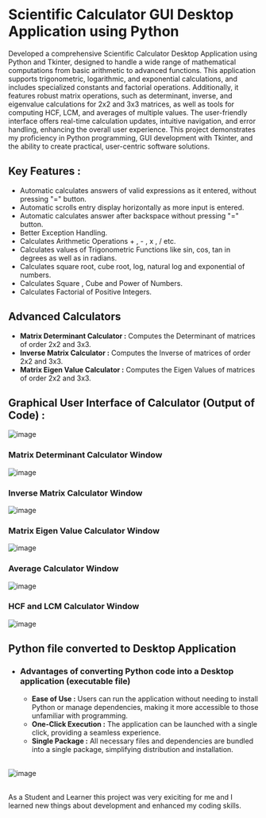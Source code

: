# Scientific Calculator GUI Desktop Application using Python
Developed a comprehensive Scientific Calculator Desktop Application using Python and Tkinter, designed to handle a wide range of mathematical computations from basic arithmetic to advanced functions. This application supports trigonometric, logarithmic, and exponential calculations, and includes specialized constants and factorial operations. Additionally, it features robust matrix operations, such as determinant, inverse, and eigenvalue calculations for 2x2 and 3x3 matrices, as well as tools for computing HCF, LCM, and averages of multiple values. The user-friendly interface offers real-time calculation updates, intuitive navigation, and error handling, enhancing the overall user experience. This project demonstrates my proficiency in Python programming, GUI development with Tkinter, and the ability to create practical, user-centric software solutions.

## Key Features :
- Automatic calculates answers of valid expressions as it entered, without pressing "=" button.
- Automatic scrolls entry display horizontally as more input is entered.
- Automatic calculates answer after backspace without pressing "=" button.
- Better Exception Handling.
- Calculates Arithmetic Operations + , - , x , / etc.
- Calculates values of Trigonometric Functions like sin, cos, tan in degrees as well as in radians.
- Calculates square root, cube root, log, natural log and exponential of numbers.
- Calculates Square , Cube and Power of Numbers.
- Calculates Factorial of Positive Integers.

## Advanced Calculators 
- **Matrix Determinant Calculator :** Computes the Determinant of matrices of order 2x2 and 3x3.
- **Inverse Matrix Calculator  :** Computes the Inverse of matrices of order 2x2 and 3x3.
- **Matrix Eigen Value Calculator :** Computes the Eigen Values of matrices of order 2x2 and 3x3.

## Graphical User Interface of Calculator (Output of Code) :
![image](https://github.com/Param-Sahu/Scientific_Calculator_GUI_Python/assets/147901491/aa97033c-7c2e-4870-bc9f-c66125a6c8de)

### Matrix Determinant Calculator Window
![image](https://github.com/Param-Sahu/Scientific_Calculator_GUI_Python/assets/147901491/741beeae-ed9c-454f-a958-293495f792fb)

### Inverse Matrix Calculator Window
![image](https://github.com/Param-Sahu/Scientific_Calculator_GUI_Python/assets/147901491/947e1eb5-2cc2-459b-8b82-087f6be0d987)

### Matrix Eigen Value Calculator Window
![image](https://github.com/Param-Sahu/Scientific_Calculator_GUI_Python/assets/147901491/294dde01-5238-4d0f-9735-e12635ca9633)

### Average Calculator Window
![image](https://github.com/Param-Sahu/Scientific_Calculator_GUI_Python/assets/147901491/21006f79-bb84-42f2-a76e-7404c9cd7b7a)


### HCF and LCM Calculator Window
![image](https://github.com/Param-Sahu/Scientific_Calculator_GUI_Python/assets/147901491/1c38f843-7763-4c9f-8bbc-a65a06109d77)

## Python file converted to Desktop Application 
- ### Advantages of converting Python code into a Desktop application (executable file)
  - **Ease of Use :** Users can run the application without needing to install Python or manage dependencies, making it more accessible to those unfamiliar with programming.
  - **One-Click Execution :** The application can be launched with a single click, providing a seamless experience.
  - **Single Package :** All necessary files and dependencies are bundled into a single package, simplifying distribution and installation.

  </br>    
![image](https://github.com/Param-Sahu/Scientific_Calculator_GUI_Python/assets/147901491/a7519038-06bf-44bb-bb49-a438c15d086e)


 </br> As a Student and Learner this project was very exiciting for me and I learned new things about development and enhanced my coding skills.
